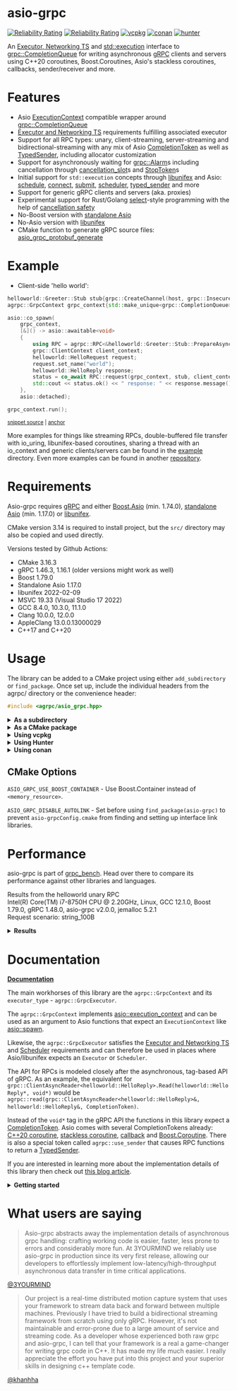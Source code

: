 # asio-grpc

[![Reliability Rating](https://sonarcloud.io/api/project_badges/measure?project=Tradias_asio-grpc&metric=reliability_rating)](https://sonarcloud.io/dashboard?id=Tradias_asio-grpc) [![Reliability Rating](https://sonarcloud.io/api/project_badges/measure?project=Tradias_asio-grpc&metric=coverage)](https://sonarcloud.io/dashboard?id=Tradias_asio-grpc) [![vcpkg](https://repology.org/badge/version-for-repo/vcpkg/asio-grpc.svg?header=vcpkg)](https://repology.org/project/asio-grpc/versions) [![conan](https://repology.org/badge/version-for-repo/conancenter/asio-grpc.svg?header=conan)](https://repology.org/project/asio-grpc/versions) [![hunter](https://img.shields.io/badge/hunter-asio_grpc-green.svg)](https://hunter.readthedocs.io/en/latest/packages/pkg/asio-grpc.html)

An [Executor, Networking TS](https://www.boost.org/doc/libs/1_80_0/doc/html/boost_asio/reference/Executor1.html#boost_asio.reference.Executor1.standard_executors) and [std::execution](https://brycelelbach.github.io/wg21_p2300_std_execution/std_execution.html) interface to [grpc::CompletionQueue](https://grpc.github.io/grpc/cpp/classgrpc_1_1_completion_queue.html) for writing asynchronous [gRPC](https://grpc.io/) clients and servers using C++20 coroutines, Boost.Coroutines, Asio's stackless coroutines, callbacks, sender/receiver and more.

# Features

* Asio [ExecutionContext](https://www.boost.org/doc/libs/1_80_0/doc/html/boost_asio/reference/ExecutionContext.html) compatible wrapper around [grpc::CompletionQueue](https://grpc.github.io/grpc/cpp/classgrpc_1_1_completion_queue.html)
* [Executor and Networking TS](https://www.boost.org/doc/libs/1_80_0/doc/html/boost_asio/reference/Executor1.html#boost_asio.reference.Executor1.standard_executors) requirements fulfilling associated executor
* Support for all RPC types: unary, client-streaming, server-streaming and bidirectional-streaming with any mix of Asio [CompletionToken](https://www.boost.org/doc/libs/1_80_0/doc/html/boost_asio/reference/asynchronous_operations.html#boost_asio.reference.asynchronous_operations.completion_tokens_and_handlers) as well as [TypedSender](https://github.com/facebookexperimental/libunifex/blob/main/doc/concepts.md#typedsender-concept), including allocator customization
* Support for asynchronously waiting for [grpc::Alarm](https://grpc.github.io/grpc/cpp/classgrpc_1_1_alarm.html)s including cancellation through [cancellation_slot](https://www.boost.org/doc/libs/1_80_0/doc/html/boost_asio/reference/cancellation_slot.html)s and [StopToken](https://github.com/facebookexperimental/libunifex/blob/main/doc/concepts.md#stoptoken-concept)s
* Initial support for `std::execution` concepts through [libunifex](https://github.com/facebookexperimental/libunifex) and Asio: [schedule](https://www.boost.org/doc/libs/1_80_0/doc/html/boost_asio/reference/execution__schedule.html), [connect](https://www.boost.org/doc/libs/1_80_0/doc/html/boost_asio/reference/execution__connect.html), [submit](https://www.boost.org/doc/libs/1_80_0/doc/html/boost_asio/reference/execution__submit.html), [scheduler](https://www.boost.org/doc/libs/1_80_0/doc/html/boost_asio/reference/Scheduler.html), [typed_sender](https://www.boost.org/doc/libs/1_80_0/doc/html/boost_asio/reference/Sender.html#boost_asio.reference.Sender.typed_sender) and more
* Support for generic gRPC clients and servers (aka. proxies)
* Experimental support for Rust/Golang [select](https://go.dev/ref/spec#Select_statements)-style programming with the help of [cancellation safety](https://tradias.github.io/asio-grpc/classagrpc_1_1_basic_grpc_stream.html)
* No-Boost version with [standalone Asio](https://github.com/chriskohlhoff/asio)
* No-Asio version with [libunifex](https://github.com/facebookexperimental/libunifex)
* CMake function to generate gRPC source files: [asio_grpc_protobuf_generate](/cmake/AsioGrpcProtobufGenerator.cmake)

# Example

* Client-side 'hello world':

<!-- snippet: client-side-helloworld -->
<a id='snippet-client-side-helloworld'></a>
```cpp
helloworld::Greeter::Stub stub{grpc::CreateChannel(host, grpc::InsecureChannelCredentials())};
agrpc::GrpcContext grpc_context{std::make_unique<grpc::CompletionQueue>()};

asio::co_spawn(
    grpc_context,
    [&]() -> asio::awaitable<void>
    {
        using RPC = agrpc::RPC<&helloworld::Greeter::Stub::PrepareAsyncSayHello>;
        grpc::ClientContext client_context;
        helloworld::HelloRequest request;
        request.set_name("world");
        helloworld::HelloReply response;
        status = co_await RPC::request(grpc_context, stub, client_context, request, response, asio::use_awaitable);
        std::cout << status.ok() << " response: " << response.message() << std::endl;
    },
    asio::detached);

grpc_context.run();
```
<sup><a href='/example/hello-world-client.cpp#L33-L52' title='Snippet source file'>snippet source</a> | <a href='#snippet-client-side-helloworld' title='Start of snippet'>anchor</a></sup>
<!-- endSnippet -->

More examples for things like streaming RPCs, double-buffered file transfer with io_uring, libunifex-based coroutines, sharing a thread with an io_context and generic clients/servers can be found in the [example](/example) directory. Even more examples can be found in another [repository](https://github.com/Tradias/example-vcpkg-grpc#branches).

# Requirements

Asio-grpc requires [gRPC](https://grpc.io/) and either [Boost.Asio](https://www.boost.org/doc/libs/1_79_0/doc/html/boost_asio.html) (min. 1.74.0), [standalone Asio](https://github.com/chriskohlhoff/asio) (min. 1.17.0) or [libunifex](https://github.com/facebookexperimental/libunifex).

CMake version 3.14 is required to install project, but the `src/` directory may also be copied and used directly.

Versions tested by Github Actions:

 * CMake 3.16.3
 * gRPC 1.46.3, 1.16.1 (older versions might work as well)
 * Boost 1.79.0
 * Standalone Asio 1.17.0
 * libunifex 2022-02-09
 * MSVC 19.33 (Visual Studio 17 2022)
 * GCC 8.4.0, 10.3.0, 11.1.0
 * Clang 10.0.0, 12.0.0
 * AppleClang 13.0.0.13000029
 * C++17 and C++20

# Usage

The library can be added to a CMake project using either `add_subdirectory` or `find_package`. Once set up, include the individual headers from the agrpc/ directory or the convenience header:

```cpp
#include <agrpc/asio_grpc.hpp>
```

<details><summary><b>As a subdirectory</b></summary>
<p>

Clone the repository into a subdirectory of your CMake project. Then add it and link it to your target.

Using [Boost.Asio](https://www.boost.org/doc/libs/1_80_0/doc/html/boost_asio.html):

```cmake
find_package(gRPC)
find_package(Boost)
add_subdirectory(/path/to/repository/root)
target_link_libraries(your_app PUBLIC gRPC::grpc++_unsecure asio-grpc::asio-grpc Boost::headers)
```

Or using [standalone Asio](https://github.com/chriskohlhoff/asio):

```cmake
find_package(gRPC)
find_package(asio)
add_subdirectory(/path/to/repository/root)
target_link_libraries(your_app PUBLIC gRPC::grpc++_unsecure asio-grpc::asio-grpc-standalone-asio asio::asio)
```

Or using [libunifex](https://github.com/facebookexperimental/libunifex):

```cmake
find_package(gRPC)
find_package(unifex)
add_subdirectory(/path/to/repository/root)
target_link_libraries(your_app PUBLIC gRPC::grpc++_unsecure asio-grpc::asio-grpc-unifex unifex::unifex)
```

</p>
</details>

<details><summary><b>As a CMake package</b></summary>
<p>

Clone the repository and install it.

```shell
cmake -B build -DCMAKE_INSTALL_PREFIX=/desired/installation/directory .
cmake --build build --target install
```

Locate it and link it to your target.

Using [Boost.Asio](https://www.boost.org/doc/libs/1_80_0/doc/html/boost_asio.html):

```cmake
# Make sure CMAKE_PREFIX_PATH contains /desired/installation/directory
find_package(asio-grpc)
target_link_libraries(your_app PUBLIC asio-grpc::asio-grpc)
```

Or using [standalone Asio](https://github.com/chriskohlhoff/asio):

```cmake
# Make sure CMAKE_PREFIX_PATH contains /desired/installation/directory
find_package(asio-grpc)
target_link_libraries(your_app PUBLIC asio-grpc::asio-grpc-standalone-asio)
```

Or using [libunifex](https://github.com/facebookexperimental/libunifex):

```cmake
# Make sure CMAKE_PREFIX_PATH contains /desired/installation/directory
find_package(asio-grpc)
target_link_libraries(your_app PUBLIC asio-grpc::asio-grpc-unifex)
```

</p>
</details>

<details><summary><b>Using vcpkg</b></summary>
<p>

Add [asio-grpc](https://github.com/microsoft/vcpkg/blob/master/ports/asio-grpc/vcpkg.json) to the dependencies inside your `vcpkg.json`: 

```
{
    "name": "your_app",
    "version": "0.1.0",
    "dependencies": [
        "asio-grpc",
        // To use the Boost.Asio backend add
        // "boost-asio",
        // To use the standalone Asio backend add
        // "asio",
        // To use the libunifex backend add
        // "libunifex"
    ]
}
```

Locate asio-grpc and link it to your target in your `CMakeLists.txt`:

```cmake
find_package(asio-grpc)
# Using the Boost.Asio backend
target_link_libraries(your_app PUBLIC asio-grpc::asio-grpc)
# Or use the standalone Asio backend
#target_link_libraries(your_app PUBLIC asio-grpc::asio-grpc-standalone-asio)
# Or use the libunifex backend
#target_link_libraries(your_app PUBLIC asio-grpc::asio-grpc-unifex)
```

### Available features

`boost-container` - Use Boost.Container instead of `<memory_resource>`.

See [selecting-library-features](https://vcpkg.io/en/docs/users/selecting-library-features.html) to learn how to select features with vcpkg.

</p>
</details>

<details><summary><b>Using Hunter</b></summary>
<p>

See asio-grpc's documentation on the Hunter website: [https://hunter.readthedocs.io/en/latest/packages/pkg/asio-grpc.html](https://hunter.readthedocs.io/en/latest/packages/pkg/asio-grpc.html).

</p>
</details>

<details><summary><b>Using conan</b></summary>
<p>

Please refer to the conan documentation on how to [use packages](https://docs.conan.io/en/latest/using_packages.html). The recipe in conan-center is called [asio-grpc/2.0.0](https://conan.io/center/asio-grpc).   
If you are using conan's CMake generator then link with `asio-grpc::asio-grpc` independent of the backend that you choose:

```cmake
find_package(asio-grpc)
target_link_libraries(your_app PUBLIC asio-grpc::asio-grpc)
```

### Available options

`backend` - One of "boost" for Boost.Asio, "asio" for standalone Asio or "unifex" for libunifex.

`use_boost_container` - "True" to use Boost.Container instead of `<memory_resource>`.

</p>
</details>

## CMake Options

`ASIO_GRPC_USE_BOOST_CONTAINER` - Use Boost.Container instead of `<memory_resource>`.

`ASIO_GRPC_DISABLE_AUTOLINK` - Set before using `find_package(asio-grpc)` to prevent `asio-grpcConfig.cmake` from finding and setting up interface link libraries.

# Performance

asio-grpc is part of [grpc_bench](https://github.com/Tradias/grpc_bench). Head over there to compare its performance against other libraries and languages.

Results from the helloworld unary RPC   
Intel(R) Core(TM) i7-8750H CPU @ 2.20GHz, Linux, GCC 12.1.0, Boost 1.79.0, gRPC 1.48.0, asio-grpc v2.0.0, jemalloc 5.2.1   
Request scenario: string_100B

<details><summary><b>Results</b></summary>
<p>

### 1 CPU server

| name                        |   req/s |   avg. latency |        90 % in |        95 % in |        99 % in | avg. cpu |   avg. memory |
|-----------------------------|--------:|---------------:|---------------:|---------------:|---------------:|---------:|--------------:|
| go_grpc                     |   48414 |       19.93 ms |       30.18 ms |       33.47 ms |       39.95 ms |  100.86% |     25.06 MiB |
| rust_thruster_mt            |   45317 |       21.87 ms |        9.70 ms |       11.11 ms |      641.64 ms |  102.59% |     11.67 MiB |
| rust_tonic_mt               |   40461 |       24.54 ms |       10.77 ms |       11.74 ms |      655.83 ms |   102.5% |     13.12 MiB |
| cpp_grpc_mt                 |   35571 |       27.98 ms |       29.67 ms |       30.08 ms |       31.35 ms |  103.07% |       5.1 MiB |
| rust_grpcio                 |   35451 |       28.08 ms |       29.79 ms |       30.35 ms |       31.21 ms |  102.48% |     18.08 MiB |
| cpp_asio_grpc_unifex        |   33908 |       29.36 ms |       31.24 ms |       31.68 ms |       32.93 ms |  103.81% |      5.52 MiB |
| cpp_asio_grpc_callback      |   33155 |       30.03 ms |       31.93 ms |       32.43 ms |       34.03 ms |  103.35% |      6.46 MiB |
| cpp_asio_grpc_coroutine     |   31175 |       31.95 ms |       34.03 ms |       34.56 ms |       36.05 ms |  101.82% |      5.07 MiB |
| cpp_asio_grpc_io_context_coro |   29658 |       33.58 ms |       35.93 ms |       36.38 ms |       37.71 ms |   77.96% |      5.62 MiB |
| cpp_grpc_callback           |   10057 |       91.56 ms |      137.04 ms |      166.93 ms |      179.02 ms |  101.51% |     47.08 MiB |

### 2 CPU server

| name                        |   req/s |   avg. latency |        90 % in |        95 % in |        99 % in | avg. cpu |   avg. memory |
|-----------------------------|--------:|---------------:|---------------:|---------------:|---------------:|---------:|--------------:|
| cpp_asio_grpc_unifex        |   81705 |       10.40 ms |       15.91 ms |       18.98 ms |       27.27 ms |  210.83% |     26.59 MiB |
| cpp_grpc_mt                 |   81053 |       10.41 ms |       16.32 ms |       19.70 ms |       28.66 ms |  206.76% |     26.28 MiB |
| cpp_asio_grpc_callback      |   79425 |       10.73 ms |       16.54 ms |       19.81 ms |       28.51 ms |  208.81% |      23.9 MiB |
| cpp_asio_grpc_coroutine     |   73646 |       11.81 ms |       19.23 ms |       22.44 ms |       30.80 ms |  210.83% |     24.79 MiB |
| cpp_asio_grpc_io_context_coro |   70568 |       12.41 ms |       20.43 ms |       24.03 ms |       33.61 ms |  160.64% |     24.76 MiB |
| go_grpc                     |   65692 |       13.24 ms |       20.63 ms |       23.63 ms |       30.85 ms |  194.68% |     25.44 MiB |
| rust_thruster_mt            |   65361 |       13.87 ms |       36.33 ms |       59.45 ms |       81.96 ms |  193.87% |      13.4 MiB |
| cpp_grpc_callback           |   64623 |       12.64 ms |       24.25 ms |       29.55 ms |       42.64 ms |  206.96% |     55.59 MiB |
| rust_tonic_mt               |   58563 |       16.01 ms |       41.97 ms |       63.81 ms |       98.95 ms |  201.64% |     15.45 MiB |
| rust_grpcio                 |   57612 |       16.40 ms |       24.81 ms |       27.37 ms |       32.15 ms |  215.98% |     29.94 MiB |

</p>
</details>

# Documentation

[**Documentation**](https://tradias.github.io/asio-grpc/)

The main workhorses of this library are the `agrpc::GrpcContext` and its `executor_type` - `agrpc::GrpcExecutor`. 

The `agrpc::GrpcContext` implements [asio::execution_context](https://www.boost.org/doc/libs/1_80_0/doc/html/boost_asio/reference/execution_context.html) and can be used as an argument to Asio functions that expect an `ExecutionContext` like [asio::spawn](https://www.boost.org/doc/libs/1_80_0/doc/html/boost_asio/reference/spawn/overload2.html).

Likewise, the `agrpc::GrpcExecutor` satisfies the [Executor and Networking TS](https://www.boost.org/doc/libs/1_80_0/doc/html/boost_asio/reference/Executor1.html#boost_asio.reference.Executor1.standard_executors) and [Scheduler](https://www.boost.org/doc/libs/1_80_0/doc/html/boost_asio/reference/Scheduler.html) requirements and can therefore be used in places where Asio/libunifex expects an `Executor` or `Scheduler`.

The API for RPCs is modeled closely after the asynchronous, tag-based API of gRPC. As an example, the equivalent for `grpc::ClientAsyncReader<helloworld::HelloReply>.Read(helloworld::HelloReply*, void*)` would be `agrpc::read(grpc::ClientAsyncReader<helloworld::HelloReply>&, helloworld::HelloReply&, CompletionToken)`.

Instead of the `void*` tag in the gRPC API the functions in this library expect a [CompletionToken](https://www.boost.org/doc/libs/1_80_0/doc/html/boost_asio/reference/asynchronous_operations.html#boost_asio.reference.asynchronous_operations.completion_tokens_and_handlers). Asio comes with several CompletionTokens already: [C++20 coroutine](https://www.boost.org/doc/libs/1_80_0/doc/html/boost_asio/reference/use_awaitable.html), [stackless coroutine](https://www.boost.org/doc/libs/1_80_0/doc/html/boost_asio/reference/coroutine.html), [callback](https://www.boost.org/doc/libs/1_80_0/doc/html/boost_asio/reference/executor_binder.html) and [Boost.Coroutine](https://www.boost.org/doc/libs/1_80_0/doc/html/boost_asio/reference/basic_yield_context.html). There is also a special token called `agrpc::use_sender` that causes RPC functions to return a [TypedSender](https://github.com/facebookexperimental/libunifex/blob/main/doc/concepts.md#typedsender-concept).

If you are interested in learning more about the implementation details of this library then check out [this blog article](https://medium.com/3yourmind/c-20-coroutines-for-asynchronous-grpc-services-5b3dab1d1d61).

<details><summary><b>Getting started</b></summary>
<p>

## Getting started

Start by creating a `agrpc::GrpcContext`.

For servers and clients:

<!-- snippet: create-grpc_context-server-side -->
<a id='snippet-create-grpc_context-server-side'></a>
```cpp
grpc::ServerBuilder builder;
agrpc::GrpcContext grpc_context{builder.AddCompletionQueue()};
```
<sup><a href='/example/snippets/server.cpp#L344-L347' title='Snippet source file'>snippet source</a> | <a href='#snippet-create-grpc_context-server-side' title='Start of snippet'>anchor</a></sup>
<!-- endSnippet -->

For clients only:

<!-- snippet: create-grpc_context-client-side -->
<a id='snippet-create-grpc_context-client-side'></a>
```cpp
agrpc::GrpcContext grpc_context{std::make_unique<grpc::CompletionQueue>()};
```
<sup><a href='/example/snippets/client.cpp#L352-L354' title='Snippet source file'>snippet source</a> | <a href='#snippet-create-grpc_context-client-side' title='Start of snippet'>anchor</a></sup>
<!-- endSnippet -->

Add some work to the `grpc_context` and run it. As an example, a simple unary request using [asio::use_awaitable](https://www.boost.org/doc/libs/1_80_0/doc/html/boost_asio/reference/use_awaitable.html) (the default completion token):

<!-- snippet: run-grpc_context-client-side -->
<a id='snippet-run-grpc_context-client-side'></a>
```cpp
example::v1::Example::Stub stub(grpc::CreateChannel("localhost:50051", grpc::InsecureChannelCredentials()));
asio::co_spawn(
    grpc_context,
    [&]() -> asio::awaitable<void>
    {
        grpc::ClientContext client_context;
        example::v1::Request request;
        request.set_integer(42);
        example::v1::Response response;
        using RPC = agrpc::RPC<&example::v1::Example::Stub::PrepareAsyncUnary>;
        grpc::Status status = co_await RPC::request(grpc_context, stub, client_context, request, response);
        assert(status.ok());
    },
    asio::detached);
grpc_context.run();
```
<sup><a href='/example/snippets/client.cpp#L356-L372' title='Snippet source file'>snippet source</a> | <a href='#snippet-run-grpc_context-client-side' title='Start of snippet'>anchor</a></sup>
<!-- endSnippet -->

It might also be helpful to create a work guard before running the `agrpc::GrpcContext` to prevent `grpc_context.run()` from returning early.

<!-- snippet: make-work-guard -->
<a id='snippet-make-work-guard'></a>
```cpp
std::optional guard{asio::require(grpc_context.get_executor(), asio::execution::outstanding_work_t::tracked)};
```
<sup><a href='/example/snippets/client.cpp#L374-L376' title='Snippet source file'>snippet source</a> | <a href='#snippet-make-work-guard' title='Start of snippet'>anchor</a></sup>
<!-- endSnippet -->

## Where to go from here?

Check out the [examples](/example) and the [documentation](https://tradias.github.io/asio-grpc/).

</p>
</details>


# What users are saying

> Asio-grpc abstracts away the implementation details of asynchronous grpc handling: crafting working code is easier, faster, less prone to errors and considerably more fun. At 3YOURMIND we reliably use asio-grpc in production since its very first release, allowing our developers to effortlessly implement low-latency/high-throughput asynchronous data transfer in time critical applications.

[@3YOURMIND](https://github.com/3YOURMIND)

> Our project is a real-time distributed motion capture system that uses your framework to stream data back and forward between multiple machines. Previously I have tried to build a bidirectional streaming framework from scratch using only gRPC. However, it's not maintainable and error-prone due to a large amount of service and streaming code. As a developer whose experienced both raw grpc and asio-grpc, I can tell that your framework is a real a game-changer for writing grpc code in C++. It has made my life much easier. I really appreciate the effort you have put into this project and your superior skills in designing c++ template code.

[@khanhha](https://github.com/khanhha)
